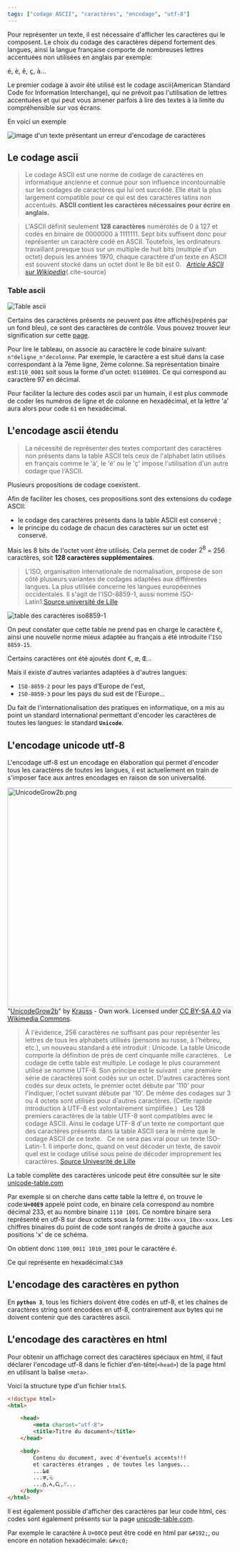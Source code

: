 ```yaml
---
tags: ["codage ASCII", "caractères", "encodage", "utf-8"]
---
```



Pour représenter un texte, il est nécessaire d'afficher les caractères qui le composent. Le choix
du codage des caractères dépend fortement des langues, ainsi la langue française comporte de
nombreuses lettres accentuées non utilisées en anglais par exemple:

<kbd>é</kbd>, <kbd>è</kbd>, <kbd>ê</kbd>, <kbd>ç</kbd>, <kbd>à</kbd>...

Le premier codage à avoir été utilisé est le codage ascii(American Standard Code for Information
Interchange), qui ne prévoit pas l'utilisation de lettres accentuées et qui peut vous amener
parfois à lire des textes à la limite du compréhensible sur vos écrans.

En voici un exemple

![image d'un texte présentant un erreur d'encodage de caractères](./images/ascii-example.png)

## Le codage ascii

> Le codage ASCII est une norme de codage de caractères en informatique ancienne et connue pour son
> influence incontournable sur les codages de caractères qui lui ont succédé. Elle était la plus
> largement compatible pour ce qui est des caractères latins non accentués. **ASCII contient les
> caractères nécessaires pour écrire en anglais.**

> L'ASCII définit seulement **128 caractères** numérotés de 0 à 127 et codés en binaire de 0000000
> à 1111111. Sept bits suffisent donc pour représenter un caractère codé en ASCII. Toutefois, les
> ordinateurs travaillant presque tous sur un multiple de huit bits (multiple d'un octet) depuis
> les années 1970, chaque caractère d'un texte en ASCII est souvent stocké dans un octet dont le 8e
> bit est 0. &nbsp; *[Article ASCII sur
> Wikipedia](https://fr.wikipedia.org/wiki/American_Standard_Code_for_Information_Interchange)*{.cite-source}

### Table ascii

![Table ascii](./images/ascii-table.png)

Certains des caractères présents ne peuvent pas être affichés(repérés par un fond bleu), ce sont
des caractères de contrôle. Vous pouvez trouver leur signification sur cette
[page](http://isn.fil.univ-lille1.fr/activite3/doc/ascii.txt).

Pour lire le tableau, on associe au caractère le code binaire suivant: `n°deligne_n°decolonne`. Par
exemple, le caractère <kbd>a</kbd>  est situé dans la case correspondant à la 7ème ligne, 2ème
colonne. Sa représentation binaire est:`110_0001` soit sous la forme d'un octet: `01100001`. Ce qui
correspond au caractère 97 en décimal.

Pour faciliter la lecture des codes ascii par un humain, il est plus commode de coder les numéros
de ligne et de colonne en hexadécimal, et la lettre 'a' aura alors pour code `61` en hexadécimal.

## L'encodage ascii étendu

> La nécessité de représenter des textes comportant des caractères non présents dans la table ASCII
> tels ceux de l'alphabet latin utilisés en français comme le 'à', le 'é' ou le 'ç' impose
> l'utilisation d'un autre codage que l'ASCII.

Plusieurs propositions de codage coexistent.

Afin de faciliter les choses, ces propositions sont des extensions du codage ASCII:

- le codage des caractères présents dans la table ASCII est conservé ;
- le principe du codage de chacun des caractères sur un octet est conservé.

Mais les 8 bits de l'octet vont être utilisés. Cela permet de coder $2^8$ = 256 caractères, soit
**128 caractères supplémentaires**.

> L'ISO, organisation internationale de normalisation, propose de son côté plusieurs variantes de
> codages adaptées aux différentes langues. La plus utilisée concerne les langues européennes
> occidentales. Il s'agit de l'ISO-8859-1, aussi nommé ISO-Latin1.[Source université de
> Lille](http://isn.fil.univ-lille1.fr/activite3/codcar.html)

![table des caractères iso8859-1](./images/table-iso8859-1.png)

On peut constater que cette table ne prend pas en charge le caractère <kbd>€</kbd>, ainsi une
nouvelle norme mieux adaptée au français a été introduite l'`ISO 8859-15`.

Certains caractères ont été ajoutés dont <kbd>€</kbd>, <kbd>œ</kbd>, <kbd>Œ</kbd>...

Mais il existe d'autres variantes adaptées à d'autres langues:

- `ISO-8859-2` pour les pays d'Europe de l'est,
- `ISO-8859-3` pour les pays du sud est de l'Europe...

Du fait de l'internationalisation des pratiques en informatique, on a mis au point un standard
international permettant d'encoder les caractères de toutes les langues: le standard **`Unicode`**.

## L'encodage unicode utf-8

L'encodage utf-8 est un encodage en élaboration qui permet d'encoder tous les caractères de toutes
les langues, il est actuellement en train de s'imposer face aux antres encodages en raison de son
universalité.

<p><a href="https://commons.wikimedia.org/wiki/File:UnicodeGrow2b.png#mediaviewer/File:UnicodeGrow2b.png"><img class="center" alt="UnicodeGrow2b.png" src="https://upload.wikimedia.org/wikipedia/commons/a/a9/UnicodeGrow2b.png" height="492" width="734"></a><br>"<a href="https://commons.wikimedia.org/wiki/File:UnicodeGrow2b.png#mediaviewer/File:UnicodeGrow2b.png">UnicodeGrow2b</a>" by <a href="//commons.wikimedia.org/wiki/User:Krauss" title="User:Krauss">Krauss</a> - <span class="int-own-work">Own work</span>. Licensed under <a title="Creative Commons Attribution-Share Alike 4.0" href="http://creativecommons.org/licenses/by-sa/4.0">CC BY-SA 4.0</a> via <a href="//commons.wikimedia.org/wiki/">Wikimedia Commons</a>.</p>

> À l'évidence, 256 caractères ne suffisant pas pour représenter les lettres de tous les alphabets
> utilisés (pensons au russe, à l'hébreu, etc.), un nouveau standard a été introduit : Unicode. La
> table Unicode comporte la définition de près de cent cinquante mille caractères.
> &nbsp;
> Le codage de cette table est multiple. Le codage le plus couramment utilisé se nomme UTF-8. Son
> principe est le suivant : une première série de caractères sont codés sur un octet. D'autres
> caractères sont codés sur deux octets, le premier octet débute par '110' pour l'indiquer, l'octet
> suivant débute par '10'. De même des codages sur 3 ou 4 octets sont utilisés pour d'autres
> caractères. (Cette rapide introduction à UTF-8 est volontairement simplifiée.)
> &nbsp;
> Les 128 premiers caractères de la table UTF-8 sont compatibles avec le codage ASCII. Ainsi le
> codage UTF-8 d'un texte ne comportant que des caractères présents dans la table ASCII sera le
> même que le codage ASCII de ce texte.
> &nbsp;
> Ce ne sera pas vrai pour un texte ISO-Latin-1. Il importe donc, quand on veut décoder un texte,
> de savoir quel est le codage utilisé sous peine de décoder improprement les caractères. [Source
> Univesrité de Lille](http://isn.fil.univ-lille1.fr/activite3/codcar.html)


La table complète des caractères unicode peut être consultée sur le site
[unicode-table.com](http://unicode-table.com/fr/)


Par exemple si on cherche dans cette table la lettre <kbd>é</kbd>, on trouve le code:**`U+00E9`**
appelé point code, en binaire cela correspond au nombre décimal 233, et au nombre binaire
`1110 1001`. Ce nombre binaire sera représenté en utf-8 sur deux octets sous la forme:
`110x-xxxx_10xx-xxxx`.  Les chiffres binaires du point de code sont rangés de droite à gauche aux
positions 'x' de ce schéma.

On obtient donc `1100_0011 1010_1001` pour le caractère <kbd>é</kbd>.

Ce qui représente en hexadécimal:`C3A9`

## L'encodage des caractères en python

En **`python 3`**, tous les fichiers doivent être codés en utf-8, et les chaînes de caractères
string sont encodées en utf-8, contrairement aux bytes qui ne doivent contenir que des caractères
ascii.

## L'encodage des caractères en html

Pour obtenir un affichage correct des caractères spéciaux en html, il faut déclarer l'encodage
utf-8 dans le fichier d'en-tête(`<head>`) de la page html en utilisant la balise `<meta>`.

Voici la structure type d'un fichier `html5`.

```html
<!doctype html>
<html>

    <head>
        <meta charset="utf-8">
        <title>Titre du document</title>
    </head>

    <body>
        Contenu du document, avec d'éventuels accents!!!
        et caractères étranges , de toutes les langues...
        ...ظɶ
        ...ऴ,ඛ
        ...ტ,ላ,Ꮹ,ᜨ...
    </body>
</html>
```

Il est également possible d'afficher des caractères par leur code html, ces codes sont également
présents sur la page [unicode-table.com](http://unicode-table.com/fr/).

Par exemple le caractère <kbd>À</kbd> `U+00C0` peut être codé en html par `&#192;`, ou encore en
notation hexadécimale: `&#xc0;`